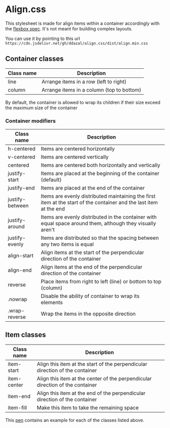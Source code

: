 # Align.css
This stylesheet is made for align items within a container accordingly with the [flexbox spec](https://developer.mozilla.org/en-US/docs/Web/CSS/CSS_Flexible_Box_Layout). It's not meant for building complex layouts.

You can use it by pointing to this url `https://cdn.jsdelivr.net/gh/ddazal/align.css/dist/align.min.css`

## Container classes

| Class name | Description               |
|------------|---------------------------|
| line       | Arrange items in a row (left to right)    |
| column     | Arrange items in a column (top to bottom) |

By default, the container is allowed to wrap its children if their size exceed the maximum size of the container

### Container modifiers

|    Class name   |                                                     Description                                                    |
|---------------|------------------------------------------------------------------------------------------------------------------|
| h-centered      | Items are centered horizontally                                                                                    |
| v-centered      | Items are centered vertically                                                                                      |
| centered        | Items are centered both horizontally and vertically                                                                |
| justify-start   | Items are placed at the beginning of the container (default)                                                       |
| justify-end     | Items are placed at the end of the container                                                                       |
| justify-between | Items are evenly distributed maintaining the first item at the start of the container and the last item at the end |
| justify-around  | Items are evenly distributed in the container with equal space around them, although they visually aren't          |
| justify-evenly  | Items are distributed so that the spacing between any two items is equal                                           |
| align-start     | Align items at the start of the perpendicular direction of the container                                           |
| align-end       | Align items at the end of the perpendicular direction of the container                                             |
| reverse         | Place items from right to left (line) or bottom to top (column)                                                    |
| .nowrap         | Disable the ability of container to wrap its elements                                                              |
| .wrap-reverse   | Wrap the items in the opposite direction                                                                           |

## Item classes

|  Class name |                                  Description                                  |
|-----------|-----------------------------------------------------------------------------|
| item-start  | Align this item at the start of the perpendicular direction of the container  |
| item-center | Align this item at the center of the perpendicular direction of the container |
| item-end    | Align this item at the end of the perpendicular direction of the container    |
| item-fill   | Make this item to take the remaining space                                    |

This [pen](https://codepen.io/ddazal/pen/rdmObw) contains an example for each of the classes listed above.
